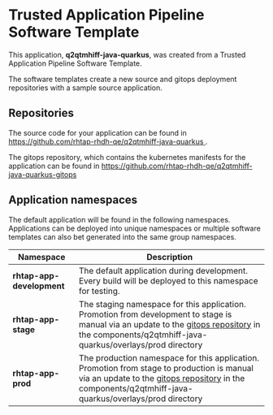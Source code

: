 # Trusted Application Pipeline Software Template

This application, **q2qtmhiff-java-quarkus**, was created from a Trusted Application Pipeline Software Template.

The software templates create a new source and gitops deployment repositories with a sample source application. 

## Repositories

The source code for your application can be found in [https://github.com/rhtap-rhdh-qe/q2qtmhiff-java-quarkus ](https://github.com/rhtap-rhdh-qe/q2qtmhiff-java-quarkus ).
 
The gitops repository, which contains the kubernetes manifests for the application can be found in 
[https://github.com/rhtap-rhdh-qe/q2qtmhiff-java-quarkus-gitops ](https://github.com/rhtap-rhdh-qe/q2qtmhiff-java-quarkus-gitops ) 

## Application namespaces 

The default application will be found in the following namespaces. Applications can be deployed into unique namespaces or multiple software templates can also bet generated into the same group namespaces.  

|  Namespace   |  Description   |  
| -------- | -------- |   
| **rhtap-app-development** | The default application during development. Every build will be deployed to this namespace for testing. | 
| **rhtap-app-stage** | The staging namespace for this application. Promotion from development to stage is manual via an update to the [gitops repository](https://github.com/rhtap-rhdh-qe/q2qtmhiff-java-quarkus-gitops ) in the components/q2qtmhiff-java-quarkus/overlays/prod directory |  
| **rhtap-app-prod** | The production namespace for this application. Promotion from stage to production is manual via an update to the [gitops repository](https://github.com/rhtap-rhdh-qe/q2qtmhiff-java-quarkus-gitops ) in the components/q2qtmhiff-java-quarkus/overlays/prod directory | 